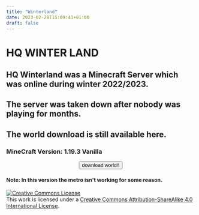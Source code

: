 ```yaml
---
title: "Winterland"
date: 2023-02-28T15:09:41+01:00
draft: false
---
```


# HQ WINTER LAND

## HQ Winterland was a Minecraft Server which was online during winter 2022/2023.
## The server was taken down after nobody was playing for months.
## The world download is still available here.

### MineCraft Version: 1.19.3 Vanilla

<p style="text-align: center;">
<a href="http://www.mediafire.com/file/tjefjjmq52ow37m/winterland.zip">
<button class="dlbutton no">download world!!</button>
</a>
</p>

#### Note: In this version the metro isn't working for some reason.

<a rel="license" href="http://creativecommons.org/licenses/by-sa/4.0/"><img alt="Creative Commons License" style="border-width:0" src="https://i.creativecommons.org/l/by-sa/4.0/88x31.png" /></a><br />This work is licensed under a <a rel="license" href="http://creativecommons.org/licenses/by-sa/4.0/">Creative Commons Attribution-ShareAlike 4.0 International License</a>.

